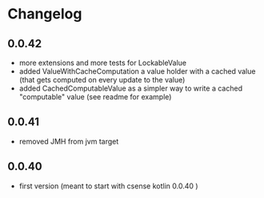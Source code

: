 # Changelog

## 0.0.42

- more extensions and more tests for LockableValue
- added ValueWithCacheComputation a value holder with a cached value (that gets computed on every update to the value)
- added CachedComputableValue as a simpler way to write a cached "computable" value (see readme for example)

## 0.0.41

- removed JMH from jvm target

## 0.0.40

- first version (meant to start with csense kotlin 0.0.40 )